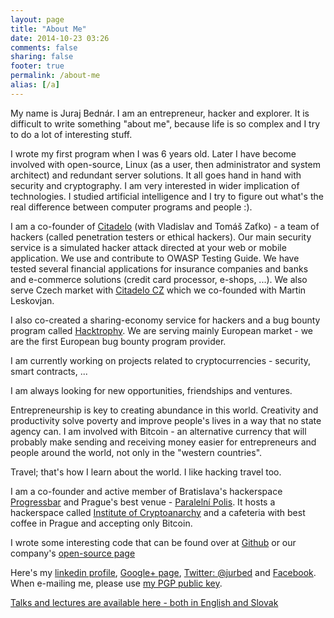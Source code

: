 ```yaml
---
layout: page
title: "About Me"
date: 2014-10-23 03:26
comments: false
sharing: false
footer: true
permalink: /about-me
alias: [/a]
---
```


My name is Juraj Bednár. I am an entrepreneur, hacker and explorer. It is difficult to write something "about me", because life is so complex and I try to do a lot of interesting stuff.

I wrote my first program when I was 6 years old. Later I have become involved with open-source, Linux (as a user, then administrator and system architect) and redundant server solutions. It all goes hand in hand with security and cryptography. I am very interested in wider implication of technologies. I studied artificial intelligence and I try to figure out what's the real difference between computer programs and people :).

I am a co-founder of [Citadelo](https://www.citadelo.com/) (with Vladislav and Tomáš Zaťko) - a team of hackers (called penetration testers or ethical hackers). Our main security service is a simulated hacker attack directed at your web or mobile application. We use and contribute to OWASP Testing Guide. We have tested several financial applications for insurance companies and banks and e-commerce solutions (credit card processor, e-shops, ...). We also serve Czech market with [Citadelo CZ](https://www.citadelo.cz/) which we co-founded with Martin Leskovjan.

I also co-created a sharing-economy service for hackers and
a bug bounty program called [Hacktrophy](https://www.hacktrophy.com/).
We are serving mainly European market - we are the first European bug
bounty program provider.

I am currently working on projects related to cryptocurrencies -
security, smart contracts, ...

I am always looking for new opportunities, friendships and ventures.

Entrepreneurship is key to creating abundance in this world. Creativity and productivity solve poverty and improve people's lives in a way that no state agency can. I am involved with Bitcoin - an alternative currency that will probably make sending and receiving money easier for entrepreneurs and people around the world, not only in the "western countries". 

Travel; that's how I learn about the world. I like hacking travel too.

I am a co-founder and active member of Bratislava's hackerspace [Progressbar](http://www.progressbar.sk/) and Prague's best venue - [Paralelní Polis](http://paralelnipolis.cz/). It hosts a hackerspace called [Institute of Cryptoanarchy](http://www.paralelnipolis.cz/cryptoanarchy-institute/) and a cafeteria with best coffee in Prague and accepting only Bitcoin.

I wrote some interesting code that can be found over at [Github](https://github.com/jooray) or our company's [open-source page](http://www.digmia.com/pages/en/products/open-source.html)

Here's my [linkedin profile](http://www.linkedin.com/in/jbednar/), [Google+ page](https://plus.google.com/103813611168161728566), [Twitter: @jurbed](http://twitter.com/jurbed) and [Facebook](https://www.facebook.com/juraj.bednar). When e-mailing me, please use [my PGP public key](/assets/pgp-key.txt). 

[Talks and lectures are available here - both in English and Slovak](https://juraj.bednar.io/category/talk/)

